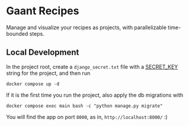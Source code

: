 # Gaant Recipes

Manage and visualize your recipes as projects, with parallelizable time-bounded steps.

## Local Development

In the project root, create a `django_secret.txt` file with a [SECRET_KEY](https://docs.djangoproject.com/en/4.2/ref/settings/#secret-key) string for the project, and then run

```
docker compose up -d
```

If it is the first time you run the project, also apply the db migrations with

```
docker compose exec main bash -c "python manage.py migrate"
```

You will find the app on port `8000`, as in, `http://localhost:8000/` :)
